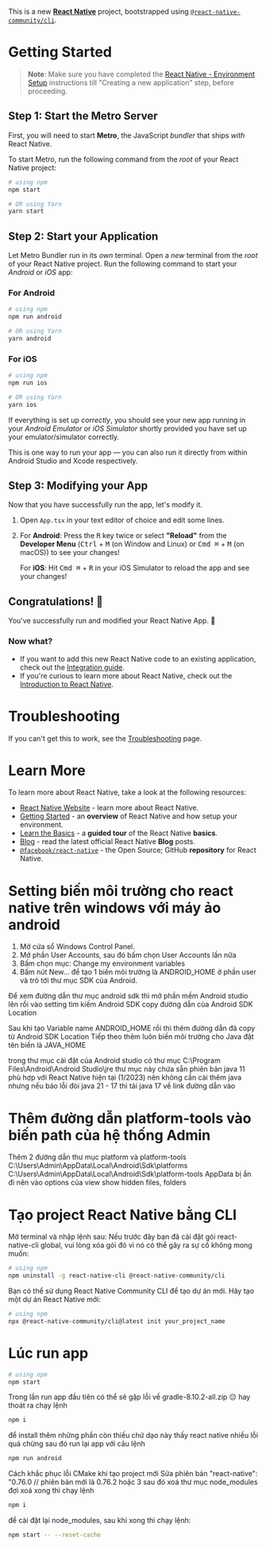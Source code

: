 This is a new [**React Native**](https://reactnative.dev) project, bootstrapped using [`@react-native-community/cli`](https://github.com/react-native-community/cli).

# Getting Started

> **Note**: Make sure you have completed the [React Native - Environment Setup](https://reactnative.dev/docs/environment-setup) instructions till "Creating a new application" step, before proceeding.

## Step 1: Start the Metro Server

First, you will need to start **Metro**, the JavaScript _bundler_ that ships _with_ React Native.

To start Metro, run the following command from the _root_ of your React Native project:

```bash
# using npm
npm start

# OR using Yarn
yarn start
```

## Step 2: Start your Application

Let Metro Bundler run in its _own_ terminal. Open a _new_ terminal from the _root_ of your React Native project. Run the following command to start your _Android_ or _iOS_ app:

### For Android

```bash
# using npm
npm run android

# OR using Yarn
yarn android
```

### For iOS

```bash
# using npm
npm run ios

# OR using Yarn
yarn ios
```

If everything is set up _correctly_, you should see your new app running in your _Android Emulator_ or _iOS Simulator_ shortly provided you have set up your emulator/simulator correctly.

This is one way to run your app — you can also run it directly from within Android Studio and Xcode respectively.

## Step 3: Modifying your App

Now that you have successfully run the app, let's modify it.

1. Open `App.tsx` in your text editor of choice and edit some lines.
2. For **Android**: Press the <kbd>R</kbd> key twice or select **"Reload"** from the **Developer Menu** (<kbd>Ctrl</kbd> + <kbd>M</kbd> (on Window and Linux) or <kbd>Cmd ⌘</kbd> + <kbd>M</kbd> (on macOS)) to see your changes!

   For **iOS**: Hit <kbd>Cmd ⌘</kbd> + <kbd>R</kbd> in your iOS Simulator to reload the app and see your changes!

## Congratulations! :tada:

You've successfully run and modified your React Native App. :partying_face:

### Now what?

- If you want to add this new React Native code to an existing application, check out the [Integration guide](https://reactnative.dev/docs/integration-with-existing-apps).
- If you're curious to learn more about React Native, check out the [Introduction to React Native](https://reactnative.dev/docs/getting-started).

# Troubleshooting

If you can't get this to work, see the [Troubleshooting](https://reactnative.dev/docs/troubleshooting) page.

# Learn More

To learn more about React Native, take a look at the following resources:

- [React Native Website](https://reactnative.dev) - learn more about React Native.
- [Getting Started](https://reactnative.dev/docs/environment-setup) - an **overview** of React Native and how setup your environment.
- [Learn the Basics](https://reactnative.dev/docs/getting-started) - a **guided tour** of the React Native **basics**.
- [Blog](https://reactnative.dev/blog) - read the latest official React Native **Blog** posts.
- [`@facebook/react-native`](https://github.com/facebook/react-native) - the Open Source; GitHub **repository** for React Native.

# Setting biến môi trường cho react native trên windows với máy ảo android

1. Mở cửa sổ Windows Control Panel.
2. Mở phần User Accounts, sau đó bấm chọn User Accounts lần nữa
3. Bấm chọn mục: Change my environment variables
4. Bấm nút New... để tạo 1 biến môi trường là ANDROID_HOME ở phần user và trỏ tới thư mục SDK của Android.

Để xem đường dẫn thư mục android sdk thì mở phần mềm Android studio lên rồi vào setting tìm kiếm Android SDK
copy đường dẫn của Android SDK Location

Sau khi tạo Variable name ANDROID_HOME rồi thì thêm đường dẫn đã copy từ Android SDK Location
Tiếp theo thêm luôn biến môi trường cho Java đặt tên biến là JAVA_HOME

trong thư mục cài đặt của Android studio có thư mục C:\Program Files\Android\Android Studio\jre thư mục này chứa sẵn phiên bản java 11
phù hợp với React Native hiện tại (1/2023) nên không cần cài thêm java nhưng nếu báo lỗi đòi java 21 - 17 thì tải java 17 về link đường dẫn vào

# Thêm đường dẫn platform-tools vào biến path của hệ thống Admin

Thêm 2 đường dẫn thư mục platform và platform-tools
C:\Users\Admin\AppData\Local\Android\Sdk\platforms
C:\Users\Admin\AppData\Local\Android\Sdk\platform-tools
AppData bị ẩn đi nên vào options của view show hidden files, folders

# Tạo project React Native bằng CLI

Mở terminal và nhập lệnh sau:
Nếu trước đây bạn đã cài đặt gói react-native-cli global, vui lòng xóa gói đó vì nó có thể gây ra sự cố không mong muốn:

```bash
# using npm
npm uninstall -g react-native-cli @react-native-community/cli
```

Bạn có thể sử dụng React Native Community CLI để tạo dự án mới. Hãy tạo một dự án React Native mới:

```bash
# using npm
npx @react-native-community/cli@latest init your_project_name
```

# Lúc run app

```bash
# using npm
npm start
```

Trong lần run app đầu tiên có thể sẽ gặp lỗi về gradle-8.10.2-all.zip 😔
hay thoát ra chạy lệnh

```bash
npm i
```

để install thêm những phần còn thiếu chứ dạo này thấy react native nhiều lỗi quá chừng
sau đó run lại app với câu lệnh

```bash
npm run android
```

Cách khắc phục lỗi CMake khi tạo project mới
Sửa phiên bản "react-native": "0.76.0 // phiên bản mới là 0.76.2 hoặc 3
sau đó xoá thư mục node_modules đợi xoá xong thì chạy lệnh

```bash
npm i
```

để cài đặt lại node_modules, sau khi xong thì chạy lệnh:

```bash
npm start -- --reset-cache
```
